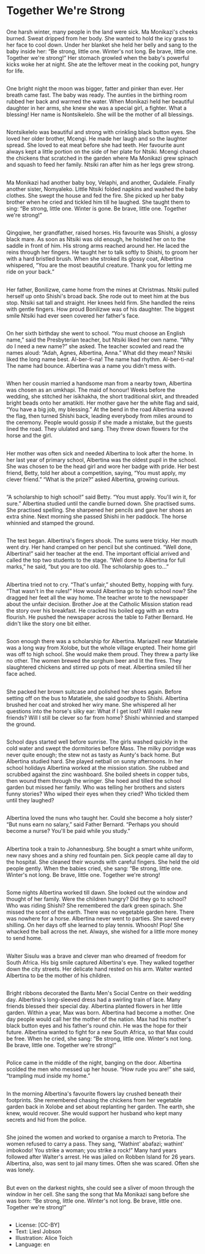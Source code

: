 # Together We're Strong

##
One harsh winter, many people in the land were sick. Ma
Monikazi's cheeks burned. Sweat dripped from her body. She
wanted to hold the icy grass to her face to cool down. Under her
blanket she held her belly and sang to the baby inside her: “Be
strong, little one. Winter's not long. Be brave, little one. Together
we're strong!”
Her stomach growled when the baby's powerful kicks woke her at
night. She ate the leftover meat in the cooking pot, hungry for life.

##
One bright night the moon was
bigger, fatter and pinker than ever.
Her breath came fast. The baby was
ready. The aunties in the birthing
room rubbed her back and warmed
the water. When Monikazi held her
beautiful daughter in her arms, she
knew she was a special girl, a
fighter.
What a blessing! Her name is
Nontsikelelo. She will be the mother
of all blessings.

##
Nontsikelelo was beautiful and
strong with crinkling black button
eyes. She loved her older brother,
Mcengi. He made her laugh and so
the laughter spread. She loved to
eat meat before she had teeth. Her
favourite aunt always kept a little
portion on the side of her plate for
Ntsiki. Mcengi chased the chickens
that scratched in the garden where
Ma Monikazi grew spinach and
squash to feed her family. Ntsiki ran
after him as her legs grew strong.

##
Ma Monikazi had another baby boy, Velaphi, and another,
Qudalele. Finally another sister, Nomyaleko. Little Ntsiki folded
napkins and washed the baby clothes. She swept the house and
fed the fire. She picked up her baby brother when he cried and
tickled him till he laughed.
She taught them to sing: “Be strong, little one. Winter is gone. Be
brave, little one. Together we're strong!”

##
Qingqiwe, her grandfather, raised
horses. His favourite was Shishi, a
glossy black mare. As soon as Ntsiki
was old enough, he hoisted her on
to the saddle in front of him. His
strong arms reached around her. He
laced the reins through her fingers.
He taught her to talk softly to
Shishi, to groom her with a hard
bristled brush. When she stroked its
glossy coat, Albertina whispered,
“You are the most beautiful
creature. Thank you for letting me
ride on your back.”

##
Her father, Bonilizwe, came home from the mines at Christmas.
Ntsiki pulled herself up onto Shishi's broad back. She rode out to
meet him at the bus stop. Ntsiki sat tall and straight. Her
knees held firm. She handled the reins with gentle fingers.
How proud Bonilizwe was of his daughter. The biggest smile Ntsiki
had ever seen covered her father's face.

##
On her sixth birthday she went to
school. “You must choose an English
name,” said the Presbyterian
teacher, but Ntsiki liked her own
name. “Why do I need a new
name?” she asked. The teacher
scowled and read the names aloud:
“Adah, Agnes, Albertina, Anna.”
What did they mean? Ntsiki liked
the long name best.
Al-ber-ti-na! The name had rhythm.
Al-ber-ti-na! The name had bounce.
Albertina was a name you didn't
mess with.

##
When her cousin married a handsome man from a nearby town,
Albertina was chosen as an umkhapi. The maid of honour! Weeks
before the wedding, she stitched her isikhakha, the short
traditional skirt, and threaded bright beads onto her amatikiti. Her
mother gave her the white flag and said, “You have a big job, my
blessing.”
At the bend in the road Albertina waved the flag, then turned
Shishi back, leading everybody from miles around to the
ceremony. People would gossip if she made a mistake, but the
guests lined the road. They ululated and sang. They threw down
flowers for the horse and the girl.

##
Her mother was often sick and
needed Albertina to look after the
home. In her last year of primary
school, Albertina was the oldest
pupil in the school. She was chosen
to be the head girl and wore her
badge with pride.
Her best friend, Betty, told her
about a competition, saying, “You
must apply, my clever friend.”
“What is the prize?” asked
Albertina, growing curious.

##
“A scholarship to high school!” said Betty. “You must apply. You'll
win it, for sure.”
Albertina studied until the candle burned down. She practised
sums. She practised spelling. She sharpened her pencils and gave
her shoes an extra shine. Next morning she passed Shishi in her
paddock. The horse whinnied and stamped the ground.

##
The test began. Albertina's fingers
shook. The sums were tricky. Her
mouth went dry. Her hand cramped
on her pencil but she continued.
“Well done, Albertina!” said her
teacher at the end. The important
official arrived and called the top
two students to the stage. “Well
done to Albertina for full marks,” he
said, “but you are too old. The
scholarship goes to…”

##
Albertina tried not to cry. “That's unfair,” shouted Betty, hopping
with fury. “That wasn't in the rules!” How would Albertina go to
high school now? She dragged her feet all the way home.
The teacher wrote to the newspaper about the unfair decision.
Brother Joe at the Catholic Mission station read the story over his
breakfast. He cracked his boiled egg with an extra flourish. He
pushed the newspaper across the table to Father Bernard. He
didn't like the story one bit either.

##
Soon enough there was a
scholarship for Albertina. Mariazell
near Matatiele was a long way from
Xolobe, but the whole village
erupted. Their home girl was off to
high school. She would make them
proud. They threw a party like no
other. The women brewed the
sorghum beer and lit the fires. They
slaughtered chickens and stirred up
pots of meat. Albertina smiled till
her face ached.

##
She packed her brown suitcase and polished her shoes again.
Before setting off on the bus to
Matatiele, she said goodbye to Shishi. Albertina brushed her coat
and stroked her wiry mane. She whispered all her questions into
the horse's silky ear: What if I get lost? Will I make new friends?
Will I still be clever so far from home? Shishi whinnied and
stamped the ground.

##
School days started well before sunrise. The girls washed quickly
in the cold water and swept the dormitories before Mass. The milky
porridge was never quite enough; the stew not as tasty as Aunty's
back home. But Albertina studied hard. She played netball on
sunny afternoons.
In her school holidays Albertina worked at the mission station. She
rubbed and scrubbed against the zinc washboard. She boiled
sheets in copper tubs, then wound them through the wringer. She
hoed and tilled the school garden but missed her family. Who was
telling her brothers and sisters funny stories? Who wiped their
eyes when they cried? Who tickled them until they laughed?

##
Albertina loved the nuns who taught
her. Could she become a holy
sister?
“But nuns earn no salary,” said
Father Bernard. “Perhaps you
should become a nurse? You'll be
paid while you study.”

##
Albertina took a train to
Johannesburg. She bought a smart
white uniform, new navy shoes and
a shiny red fountain pen. Sick
people came all day to the hospital.
She cleaned their wounds with
careful fingers. She held the old
people gently. When the babies
cried, she sang: “Be strong, little
one. Winter's not long. Be brave,
little one. Together we're strong!

##
Some nights Albertina worked till dawn. She looked out the window
and thought of her family. Were the children hungry? Did they go
to school? Who was riding Shishi? She remembered the dark green
spinach. She missed the scent of the earth. There was no
vegetable garden here. There was nowhere for a horse.
Albertina never went to parties. She saved every shilling. On her
days off she learned to play tennis. Whoosh! Plop! She whacked
the ball across the net. Always, she wished for a little more money
to send home.

##
Walter Sisulu was a brave and
clever man who dreamed of
freedom for South Africa. His big
smile captured Albertina's eye.
They walked together down the city
streets. Her delicate hand rested on
his arm. Walter wanted Albertina to
be the mother of his children.

##
Bright ribbons decorated the Bantu Men's Social Centre on their
wedding day. Albertina's long-sleeved dress had a swirling train of
lace. Many friends blessed their special day. Albertina planted
flowers in her little garden. Within a year, Max was born. Albertina
had become a mother. One day people would call her the mother
of the nation.
Max had his mother's black button eyes and his father's round
chin. He was the hope for their future. Albertina wanted to fight for
a new South Africa, so that Max could be free. When he cried, she
sang: “Be strong, little one. Winter's not long. Be brave, little one.
Together we're strong!”

##
Police came in the middle of the
night, banging on the door.
Albertina scolded the men who
messed up her house. “How rude
you are!” she said, “trampling mud
inside my home.”

##
In the morning Albertina's favourite flowers lay crushed beneath
their footprints. She remembered chasing the chickens from her
vegetable garden back in Xolobe and set about replanting her
garden. The earth, she knew, would recover.
She would support her husband who kept many secrets and hid
from the police.

##
She joined the women and worked to organise a march to Pretoria.
The women refused to carry a pass. They sang, “Wathint' abafazi;
wathint' imbokodo! You strike a woman; you strike a rock!”
Many hard years followed after Walter's arrest. He was jailed on
Robben Island for 26 years. Albertina, also, was sent to jail many
times. Often she was scared. Often she was lonely.

##
But even on the darkest nights, she
could see a sliver of moon through
the window in her cell. She sang the
song that Ma Monikazi sang before
she was born: “Be strong, little one.
Winter's not long. Be brave, little
one. Together we're strong!”

##
* License: [CC-BY]
* Text: Liesl Jobson
* Illustration: Alice Toich
* Language: en
